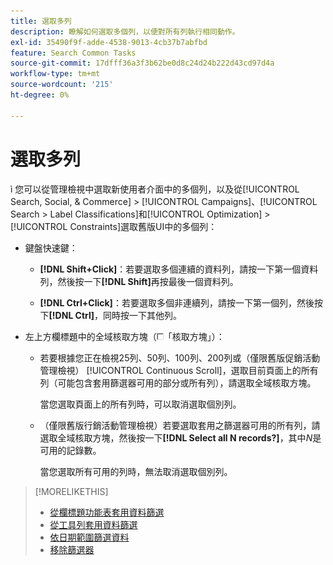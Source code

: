 ```yaml
---
title: 選取多列
description: 瞭解如何選取多個列，以便對所有列執行相同動作。
exl-id: 35490f9f-adde-4538-9013-4cb37b7abfbd
feature: Search Common Tasks
source-git-commit: 17dfff36a3f3b62be0d8c24d24b222d43cd97d4a
workflow-type: tm+mt
source-wordcount: '215'
ht-degree: 0%

---
```


# 選取多列
ì
您可以從管理檢視中選取新使用者介面中的多個列，以及從[!UICONTROL Search, Social, & Commerce] > [!UICONTROL Campaigns]、[!UICONTROL Search > Label Classifications]和[!UICONTROL Optimization] > [!UICONTROL Constraints]選取舊版UI中的多個列：

* 鍵盤快速鍵：

   * **[!DNL Shift+Click]**：若要選取多個連續的資料列，請按一下第一個資料列，然後按一下&#x200B;**[!DNL Shift]**&#x200B;再按最後一個資料列。

   * **[!DNL Ctrl+Click]**：若要選取多個非連續列，請按一下第一個列，然後按下&#x200B;**[!DNL Ctrl]**，同時按一下其他列。

* 左上方欄標題中的全域核取方塊（![核取方塊](/help/search-social-commerce/assets/check-box.png)「核取方塊」）：

   * 若要根據您正在檢視25列、50列、100列、200列或（僅限舊版促銷活動管理檢視） [!UICONTROL Continuous Scroll]，選取目前頁面上的所有列（可能包含套用篩選器可用的部分或所有列），請選取全域核取方塊。

     當您選取頁面上的所有列時，可以取消選取個別列。

   * （僅限舊版行銷活動管理檢視）若要選取套用之篩選器可用的所有列，請選取全域核取方塊，然後按一下&#x200B;**[!DNL Select all N records?]**，其中&#x200B;*N*&#x200B;是可用的記錄數。

     當您選取所有可用的列時，無法取消選取個別列。

>[!MORELIKETHIS]
>
>* [從欄標題功能表套用資料篩選](../data-views/ad-hoc-settings/column-filter-apply-from-column-heading.md)
>* [從工具列套用資料篩選](../data-views/ad-hoc-settings/column-filter-apply-from-toolbar.md)
>* [依日期範圍篩選資料](../data-views/ad-hoc-settings/date-filter.md)
>* [移除篩選器](../data-views/ad-hoc-settings/column-filter-remove.md)
